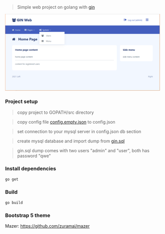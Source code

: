 
> Simple web project on golang with [gin](https://github.com/gin-gonic/gin)

[![title.png](title.png)](#title)

### Project setup
> copy project to GOPATH/src directory

> copy config file [config.empty.json](config.empty.json) to config.json

> set connection to your mysql server in config.json db section

> create mysql database and import dump from [gin.sql](gin.sql)

> gin.sql dump comes with two users "admin" and "user", both has password "qwe"

### Install dependencies
```bash
go get
```

### Build
```bash
go build
```

### Bootstrap 5 theme
Mazer: https://github.com/zuramai/mazer
